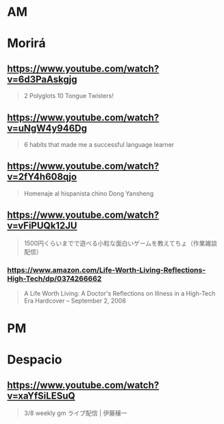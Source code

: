 # AM
# Morirá

## https://www.youtube.com/watch?v=6d3PaAskgjg 

> 2 Polyglots 10 Tongue Twisters! 

## https://www.youtube.com/watch?v=uNgW4y946Dg

> 6 habits that made me a successful language learner 
 
## https://www.youtube.com/watch?v=2fY4h608qjo 

> Homenaje al hispanista chino Dong Yansheng 

## https://www.youtube.com/watch?v=vFiPUQk12JU

> 1500円くらいまでで遊べる小粒な面白いゲームを教えてちょ（作業雑談配信） 

### https://www.amazon.com/Life-Worth-Living-Reflections-High-Tech/dp/0374266662

> A Life Worth Living: A Doctor's Reflections on Illness in a High-Tech Era Hardcover – September 2, 2008 

# PM

# Despacio

## https://www.youtube.com/watch?v=xaYfSiLESuQ

> 3/8 weekly gm ライブ配信 | 伊藤穰一 
